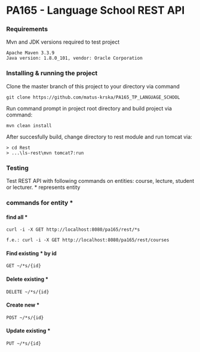# PA165 - Language School REST API

### Requirements
Mvn and JDK versions required to test project

```
Apache Maven 3.3.9
Java version: 1.8.0_101, vendor: Oracle Corporation
```

### Installing & running the project
Clone the master branch of this project to your directory via command

```
git clone https://github.com/matus-krska/PA165_TP_LANGUAGE_SCHOOL
```

Run command prompt in project root directory and build project via command:

```
mvn clean install
```

After succesfully build, change directory to rest module and run tomcat via:

```
> cd Rest
> ...\ls-rest\mvn tomcat7:run
```

### Testing
Test REST API with following commands on entities: course, lecture, student or lecturer. * represents entity
### commands for entity *
#### find all *

```
curl -i -X GET http://localhost:8080/pa165/rest/*s 
  
f.e.: curl -i -X GET http://localhost:8080/pa165/rest/courses
```
#### Find existing * by id
```
GET ~/*s/{id}
```
#### Delete existing *
```
DELETE ~/*s/{id}
```
#### Create new *
```
POST ~/*s/{id}
```
#### Update existing  *
```
PUT ~/*s/{id}
```

